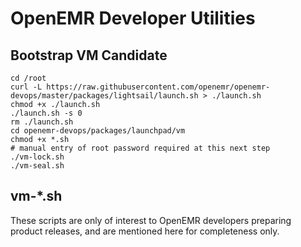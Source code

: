 # OpenEMR Developer Utilities

## Bootstrap VM Candidate

```
cd /root
curl -L https://raw.githubusercontent.com/openemr/openemr-devops/master/packages/lightsail/launch.sh > ./launch.sh
chmod +x ./launch.sh
./launch.sh -s 0
rm ./launch.sh
cd openemr-devops/packages/launchpad/vm
chmod +x *.sh
# manual entry of root password required at this next step
./vm-lock.sh
./vm-seal.sh
```

## vm-\*.sh

These scripts are only of interest to OpenEMR developers preparing product releases, and are mentioned here for completeness only.
